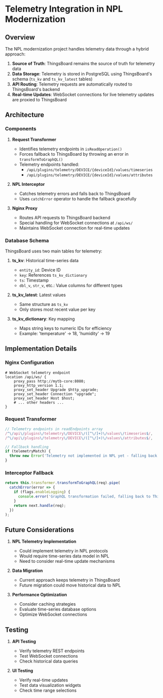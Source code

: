 # Telemetry Integration in NPL Modernization

## Overview

The NPL modernization project handles telemetry data through a hybrid approach:

1. **Source of Truth**: ThingsBoard remains the source of truth for telemetry data
2. **Data Storage**: Telemetry is stored in PostgreSQL using ThingsBoard's schema (`ts_kv` and `ts_kv_latest` tables)
3. **API Routing**: Telemetry requests are automatically routed to ThingsBoard's backend
4. **Real-time Updates**: WebSocket connections for live telemetry updates are proxied to ThingsBoard

## Architecture

### Components

1. **Request Transformer**
   - Identifies telemetry endpoints in `isReadOperation()`
   - Forces fallback to ThingsBoard by throwing an error in `transformToGraphQL()`
   - Telemetry endpoints handled:
     - `/api/plugins/telemetry/DEVICE/{deviceId}/values/timeseries`
     - `/api/plugins/telemetry/DEVICE/{deviceId}/values/attributes`

2. **NPL Interceptor**
   - Catches telemetry errors and falls back to ThingsBoard
   - Uses `catchError` operator to handle the fallback gracefully

3. **Nginx Proxy**
   - Routes API requests to ThingsBoard backend
   - Special handling for WebSocket connections at `/api/ws/`
   - Maintains WebSocket connection for real-time updates

### Database Schema

ThingsBoard uses two main tables for telemetry:

1. **ts_kv**: Historical time-series data
   - `entity_id`: Device ID
   - `key`: References `ts_kv_dictionary`
   - `ts`: Timestamp
   - `dbl_v`, `str_v`, etc.: Value columns for different types

2. **ts_kv_latest**: Latest values
   - Same structure as `ts_kv`
   - Only stores most recent value per key

3. **ts_kv_dictionary**: Key mapping
   - Maps string keys to numeric IDs for efficiency
   - Example: 'temperature' → 18, 'humidity' → 19

## Implementation Details

### Nginx Configuration

```nginx
# WebSocket telemetry endpoint
location /api/ws/ {
    proxy_pass http://mytb-core:8080;
    proxy_http_version 1.1;
    proxy_set_header Upgrade $http_upgrade;
    proxy_set_header Connection "upgrade";
    proxy_set_header Host $host;
    # ... other headers ...
}
```

### Request Transformer

```typescript
// Telemetry endpoints in readEndpoints array
/^\/api\/plugins\/telemetry\/DEVICE\/([^\/]+)\/values\/timeseries$/,
/^\/api\/plugins\/telemetry\/DEVICE\/([^\/]+)\/values\/attributes$/,

// Fallback handling
if (telemetryMatch) {
  throw new Error('Telemetry not implemented in NPL yet - falling back to ThingsBoard');
}
```

### Interceptor Fallback

```typescript
return this.transformer.transformToGraphQL(req).pipe(
  catchError(error => {
    if (flags.enableLogging) {
      console.error('GraphQL transformation failed, falling back to ThingsBoard:', error);
    }
    return next.handle(req);
  })
);
```

## Future Considerations

1. **NPL Telemetry Implementation**
   - Could implement telemetry in NPL protocols
   - Would require time-series data model in NPL
   - Need to consider real-time update mechanisms

2. **Data Migration**
   - Current approach keeps telemetry in ThingsBoard
   - Future migration could move historical data to NPL

3. **Performance Optimization**
   - Consider caching strategies
   - Evaluate time-series database options
   - Optimize WebSocket connections

## Testing

1. **API Testing**
   - Verify telemetry REST endpoints
   - Test WebSocket connections
   - Check historical data queries

2. **UI Testing**
   - Verify real-time updates
   - Test data visualization widgets
   - Check time range selections 